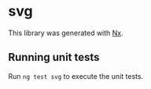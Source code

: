 # svg

This library was generated with [Nx](https://nx.dev).

## Running unit tests

Run `ng test svg` to execute the unit tests.
